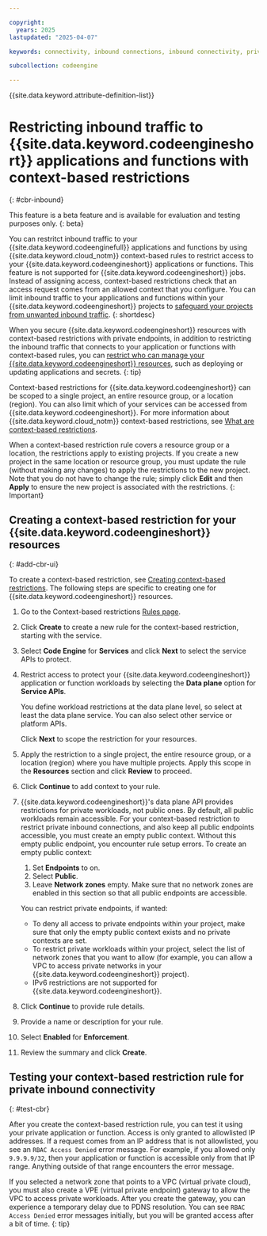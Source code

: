 ```yaml
---

copyright:
  years: 2025
lastupdated: "2025-04-07"

keywords: connectivity, inbound connections, inbound connectivity, private, private inbound connectivity

subcollection: codeengine

---
```


{{site.data.keyword.attribute-definition-list}}

# Restricting inbound traffic to {{site.data.keyword.codeengineshort}} applications and functions with context-based restrictions
{: #cbr-inbound}

 This feature is a beta feature and is available for evaluation and testing purposes only.
 {: beta}

 You can restritct inbound traffic to your {{site.data.keyword.codeenginefull}} applications and functions by using {{site.data.keyword.cloud_notm}} context-based rules to restrict access to your {{site.data.keyword.codeengineshort}} applications or functions. This feature is not supported for {{site.data.keyword.codeengineshort}} jobs. Instead of assigning access, context-based restrictions check that an access request comes from an allowed context that you configure. You can limit inbound traffic to your applications and functions within your {{site.data.keyword.codeengineshort}} projects to [safeguard your projects from unwanted inbound traffic](/docs/codeengine?topic=codeengine-cbr).
{: shortdesc}

When you secure {{site.data.keyword.codeengineshort}} resources with context-based restrictions with private endpoints, in addition to restricting the inbound traffic that connects to your application or functions with context-based rules, you can [restrict who can manage your {{site.data.keyword.codeengineshort}} resources](/docs/codeengine?topic=codeengine-cbr), such as deploying or updating applications and secrets.
{: tip}

Context-based restrictions for {{site.data.keyword.codeengineshort}} can be scoped to a single project, an entire resource group, or a location (region). You can also limit which of your services can be accessed from {{site.data.keyword.codeengineshort}}. For more information about {{site.data.keyword.cloud_notm}} context-based restrictions, see [What are context-based restrictions](/docs/account?topic=account-context-restrictions-whatis).

When a context-based restriction rule covers a resource group or a location, the restrictions apply to existing projects. If you create a new project in the same location or resource group, you must update the rule (without making any changes) to apply the restrictions to the new project. Note that you do not have to change the rule; simply click **Edit** and then **Apply** to ensure the new project is associated with the restrictions.
{: Important}

## Creating a context-based restriction for your {{site.data.keyword.codeengineshort}} resources
{: #add-cbr-ui}

To create a context-based restriction, see [Creating context-based restrictions](/docs/account?topic=account-context-restrictions-create). The following steps are specific to creating one for {{site.data.keyword.codeengineshort}} resources.

1. Go to the Context-based restrictions [Rules page](https://cloud.ibm.com/context-based-restrictions/rules).

2. Click **Create** to create a new rule for the context-based restriction, starting with the service.

3. Select **Code Engine** for **Services** and click **Next** to select the service APIs to protect.

4. Restrict access to protect your {{site.data.keyword.codeengineshort}} application or function workloads by selecting the **Data plane** option for **Service APIs**.

    You define workload restrictions at the data plane level, so select at least the data plane service. You can also select other service or platform APIs.

    Click **Next** to scope the restriction for your resources.

5. Apply the restriction to a single project, the entire resource group, or a location (region) where you have multiple projects. Apply this scope in the **Resources** section and click **Review** to proceed.

6. Click **Continue** to add context to your rule.

7. {{site.data.keyword.codeengineshort}}'s data plane API provides restrictions for private workloads, not public ones. By default, all public workloads remain accessible. For your context-based restriction to restrict private inbound connections, and also keep all public endpoints accessible, you must create an empty public context. Without this empty public endpoint, you encounter rule setup errors. To create an empty public context:
    1. Set **Endpoints** to on.
    2. Select **Public**.
    3. Leave **Network zones** empty. Make sure that no network zones are enabled in this section so that all public endpoints are accessible.

    You can restrict private endpoints, if wanted:
    * To deny all access to private endpoints within your project, make sure that only the empty public context exists and no private contexts are set.
    * To restrict private workloads within your project, select the list of network zones that you want to allow (for example, you can allow a VPC to access private networks in your {{site.data.keyword.codeengineshort}} project).
    * IPv6 restrictions are not supported for {{site.data.keyword.codeengineshort}}.

8. Click **Continue** to provide rule details.

9. Provide a name or description for your rule.

10. Select **Enabled** for **Enforcement**.

11. Review the summary and click **Create**.

## Testing your context-based restriction rule for private inbound connectivity
{: #test-cbr}

After you create the context-based restriction rule, you can test it using your private application or function. Access is only granted to allowlisted IP addresses. If a request comes from an IP address that is not allowlisted, you see an `RBAC Access Denied` error message. For example, if you allowed only `9.9.9.9/32`, then your application or function is accessible only from that IP range. Anything outside of that range encounters the error message.

If you selected a network zone that points to a VPC (virtual private cloud), you must also create a VPE (virtual private endpoint) gateway to allow the VPC to access private workloads. After you create the gateway, you can experience a temporary delay due to PDNS resolution. You can see `RBAC Access Denied` error messages initially, but you will be granted access after a bit of time.
{: tip}
